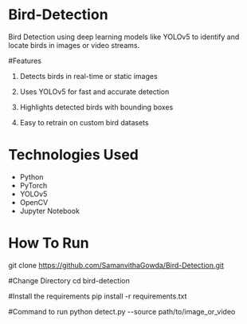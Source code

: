 # Bird-Detection
Bird Detection using deep learning models like YOLOv5 to identify and locate birds in images or video streams.

#Features
   1. Detects birds in real-time or static images

   2. Uses YOLOv5 for fast and accurate detection

   3. Highlights detected birds with bounding boxes

   4. Easy to retrain on custom bird datasets

# Technologies Used
   - Python
   - PyTorch
   - YOLOv5
   - OpenCV
   - Jupyter Notebook
   
# How To Run
git clone https://github.com/SamanvithaGowda/Bird-Detection.git

#Change Directory
cd bird-detection

#Install the requirements
pip install -r requirements.txt

#Command to run
python detect.py --source path/to/image_or_video


